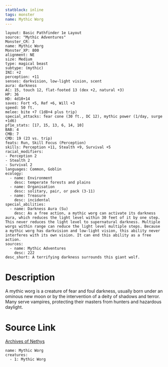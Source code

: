 ```yaml
---
statblock: inline
tags: monster
name: Mythic Worg
---
```

```statblock
layout: Basic Pathfinder 1e Layout
source: "Mythic Adventures"
Monster_CR: 3
name: Mythic Worg
Monster_XP: 800
alignment: NE
size: Medium
type: magical beast
subtype: (mythic)
INI: +2
perception: +11
senses: darkvision, low-light vision, scent
aura: darkness
AC: 15, touch 12, flat-footed 13 (dex +2, natural +3)
HP: 36
HD: 4d10+14
saves: Fort +5, Ref +6, Will +3
speed: 50 ft.
melee: bite +7 (1d8+4 plus trip)
special_attacks: fear cone (30 ft., DC 12), mythic power (1/day, surge +1d6)
pf1e_stats: [17, 15, 13, 6, 14, 10]
BAB: 4
CMB: 7
CMD: 19 (23 vs. trip)
feats: Run, Skill Focus (Perception)
skills: Perception +11, Stealth +9, Survival +5
racial_modifiers:
- Perception 2
- Stealth 2
- Survival 2
languages: Common, Goblin
ecology:
  - name: Environment
    desc: temperate forests and plains
  - name: Organisation
    desc: solitary, pair, or pack (3-11)
  - name: Treasure
    desc: incidental
special_abilities:
  - name: Darkness Aura (Su)
    desc: As a free action, a mythic worg can activate its darkness aura, which reduces the light level within 30 feet of it by one step. This never reduces the light level to supernatural darkness. Multiple worgs within range can reduce the light level multiple steps. Because a mythic worg has darkvision and low-light vision, this ability never interferes with its own vision. It can end this ability as a free action.
sources:
  - name: Mythic Adventures
    desc: 222
desc_short: A terrifying darkness surrounds this giant wolf.
```
# Description
A mythic worg is a creature of fear and foul darkness, usually born under an ominous new moon or by the intervention of a deity of shadows and terror. Many serve vampires, protecting their masters from hunters and hazardous daylight.
# Source Link
[Archives of Nethys](https://aonprd.com/MythicMonsterDisplay.aspx?ItemName=Worg)
```encounter-table
name: Mythic Worg
creatures:
  - 1: Mythic Worg
```
